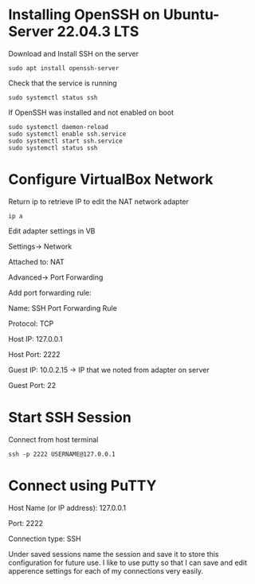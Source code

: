 # Installing OpenSSH on Ubuntu-Server 22.04.3 LTS

Download and Install SSH on the server

	sudo apt install openssh-server
Check that the service is running

	sudo systemctl status ssh

If OpenSSH was installed and not enabled on boot

	sudo systemctl daemon-reload
	sudo systemctl enable ssh.service
	sudo systemctl start ssh.service
	sudo systemctl status ssh

# Configure VirtualBox Network

Return ip to retrieve IP to edit the NAT network adapter

	ip a

Edit adapter settings in VB

Settings-> Network

Attached to: NAT

Advanced-> Port Forwarding

Add port forwarding rule:

Name: SSH Port Forwarding Rule

Protocol: TCP

Host IP: 127.0.0.1

Host Port: 2222

Guest IP: 10.0.2.15 -> IP that we noted from adapter on server

Guest Port: 22

# Start SSH Session

Connect from host terminal

	ssh -p 2222 USERNAME@127.0.0.1

# Connect using PuTTY

Host Name (or IP address): 127.0.0.1

Port: 2222

Connection type: SSH

Under saved sessions name the session and save it to store this configuration for future use. I like to use putty so that I can save and edit apperence settings for each of my connections very easily.
